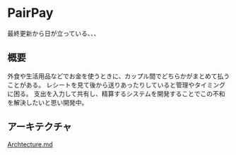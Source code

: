 # PairPay

最終更新から日が立っている、、、

## 概要

外食や生活用品などでお金を使うときに、カップル間でどちらかがまとめて払うことがある。
レシートを見て後から送りあったりしていると管理やタイミングに困る。
支出を入力して共有し、精算するシステムを開発することでこの不和を解決したいと思い開発中。

## アーキテクチャ

[Archtecture.md](./Architecture.md)
